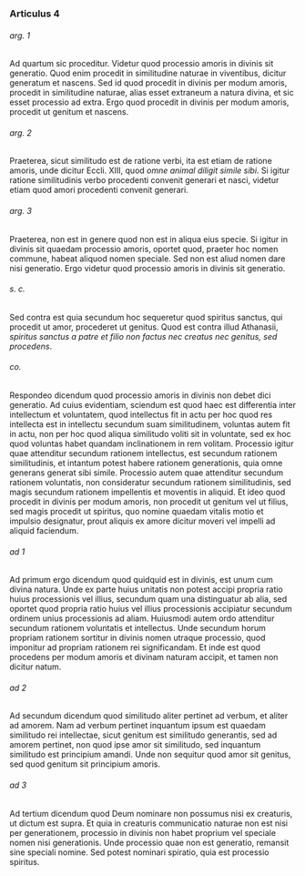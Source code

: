 ### Articulus 4

###### arg. 1
Ad quartum sic proceditur. Videtur quod processio amoris in divinis sit generatio. Quod enim procedit in similitudine naturae in viventibus, dicitur generatum et nascens. Sed id quod procedit in divinis per modum amoris, procedit in similitudine naturae, alias esset extraneum a natura divina, et sic esset processio ad extra. Ergo quod procedit in divinis per modum amoris, procedit ut genitum et nascens.

###### arg. 2
Praeterea, sicut similitudo est de ratione verbi, ita est etiam de ratione amoris, unde dicitur Eccli. XIII, quod *omne animal diligit simile sibi*. Si igitur ratione similitudinis verbo procedenti convenit generari et nasci, videtur etiam quod amori procedenti convenit generari.

###### arg. 3
Praeterea, non est in genere quod non est in aliqua eius specie. Si igitur in divinis sit quaedam processio amoris, oportet quod, praeter hoc nomen commune, habeat aliquod nomen speciale. Sed non est aliud nomen dare nisi generatio. Ergo videtur quod processio amoris in divinis sit generatio.

###### s. c.
Sed contra est quia secundum hoc sequeretur quod spiritus sanctus, qui procedit ut amor, procederet ut genitus. Quod est contra illud Athanasii, *spiritus sanctus a patre et filio non factus nec creatus nec genitus, sed procedens*.

###### co.
Respondeo dicendum quod processio amoris in divinis non debet dici generatio. Ad cuius evidentiam, sciendum est quod haec est differentia inter intellectum et voluntatem, quod intellectus fit in actu per hoc quod res intellecta est in intellectu secundum suam similitudinem, voluntas autem fit in actu, non per hoc quod aliqua similitudo voliti sit in voluntate, sed ex hoc quod voluntas habet quandam inclinationem in rem volitam. Processio igitur quae attenditur secundum rationem intellectus, est secundum rationem similitudinis, et intantum potest habere rationem generationis, quia omne generans generat sibi simile. Processio autem quae attenditur secundum rationem voluntatis, non consideratur secundum rationem similitudinis, sed magis secundum rationem impellentis et moventis in aliquid. Et ideo quod procedit in divinis per modum amoris, non procedit ut genitum vel ut filius, sed magis procedit ut spiritus, quo nomine quaedam vitalis motio et impulsio designatur, prout aliquis ex amore dicitur moveri vel impelli ad aliquid faciendum.

###### ad 1
Ad primum ergo dicendum quod quidquid est in divinis, est unum cum divina natura. Unde ex parte huius unitatis non potest accipi propria ratio huius processionis vel illius, secundum quam una distinguatur ab alia, sed oportet quod propria ratio huius vel illius processionis accipiatur secundum ordinem unius processionis ad aliam. Huiusmodi autem ordo attenditur secundum rationem voluntatis et intellectus. Unde secundum horum propriam rationem sortitur in divinis nomen utraque processio, quod imponitur ad propriam rationem rei significandam. Et inde est quod procedens per modum amoris et divinam naturam accipit, et tamen non dicitur natum.

###### ad 2
Ad secundum dicendum quod similitudo aliter pertinet ad verbum, et aliter ad amorem. Nam ad verbum pertinet inquantum ipsum est quaedam similitudo rei intellectae, sicut genitum est similitudo generantis, sed ad amorem pertinet, non quod ipse amor sit similitudo, sed inquantum similitudo est principium amandi. Unde non sequitur quod amor sit genitus, sed quod genitum sit principium amoris.

###### ad 3
Ad tertium dicendum quod Deum nominare non possumus nisi ex creaturis, ut dictum est supra. Et quia in creaturis communicatio naturae non est nisi per generationem, processio in divinis non habet proprium vel speciale nomen nisi generationis. Unde processio quae non est generatio, remansit sine speciali nomine. Sed potest nominari spiratio, quia est processio spiritus.

